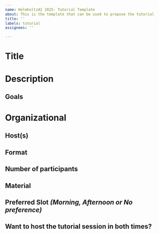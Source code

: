 ```yaml
---
name: HelmholtzAI 2025- Tutorial Template
about: This is the template that can be used to propose the tutorial
title: ''
labels: tutorial
assignees: ''

---
```


# Title
<!--Add informative title here! -->

# Description

## Goals
<!--What objectives does the tutorial serve? Why is it important to include it as a part of HAICON 2025? -->

# Organizational
<!--In the following, please provide organizational information about the session. -->

## Host(s)

<!--
Names and e-mail addresses of all people involved in hosting this session.
-->

## Format

<!--E.g., introduction talk followed by open discussion, brainstorming, hackathon like format, world café, etc. If applicable also include methods used to enhance interaction and collaboration. -->

## Number of participants
<!-- Define the minimal number of participants you need to work on the specified task. 
Is there a limit to the number of people who attend this session? -->

## Material

<!-- State here the material and devices you need: beamer, flipchart, paper, markers, post-its, etc. 
We will then see what we can provide and let you know, if you should bring something yourself-->

## Preferred Slot *(Morning, Afternoon or No preference)*

<!--State the time slot which is your preference.-->

## Want to host the tutorial session in both times?

<!--We are happy to provide this opportunity to conduct the tutorial session in both time slots.-->

